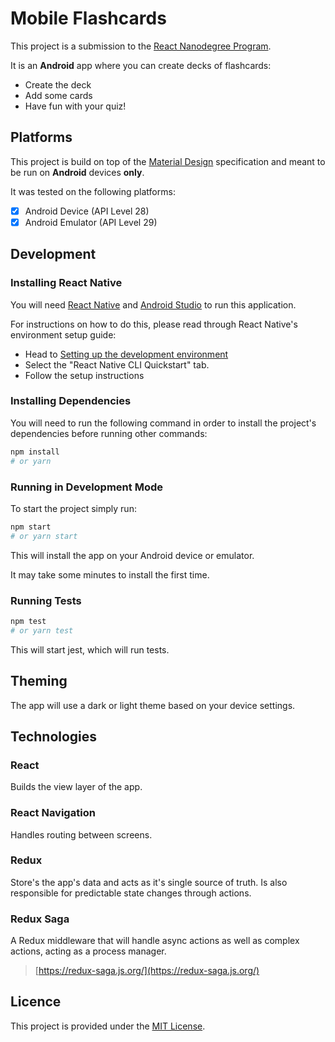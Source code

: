 # Mobile Flashcards

This project is a submission to the [React Nanodegree Program](https://www.udacity.com/course/react-nanodegree--nd019).

It is an **Android** app where you can create decks of flashcards:

- Create the deck
- Add some cards
- Have fun with your quiz!

## Platforms

This project is build on top of the [Material Design](https://material.io/) specification and meant to be run on **Android** devices **only**.

It was tested on the following platforms:

- [x] Android Device (API Level 28)
- [x] Android Emulator (API Level 29)

## Development

### Installing React Native

You will need [React Native](https://reactnative.dev/) and [Android Studio](https://developer.android.com/studio) to run this application.

For instructions on how to do this, please read through React Native's environment setup guide:

- Head to [Setting up the development environment](https://reactnative.dev/docs/environment-setup)
- Select the "React Native CLI Quickstart" tab.
- Follow the setup instructions

### Installing Dependencies

You will need to run the following command in order to install the project's dependencies before running other commands:

```bash
npm install
# or yarn
```

### Running in Development Mode

To start the project simply run:

```bash
npm start
# or yarn start
```

This will install the app on your Android device or emulator.

It may take some minutes to install the first time.

### Running Tests

```bash
npm test
# or yarn test
```

This will start jest, which will run tests.

## Theming

The app will use a dark or light theme based on your device settings.

## Technologies

### React

Builds the view layer of the app.

### React Navigation

Handles routing between screens.

### Redux

Store's the app's data and acts as it's single source of truth. Is also responsible for predictable state changes through actions.

### Redux Saga

A Redux middleware that will handle async actions as well as complex actions, acting as a process manager.

> [https://redux-saga.js.org/](https://redux-saga.js.org/)

## Licence

This project is provided under the [MIT License](./LICENSE.md).
